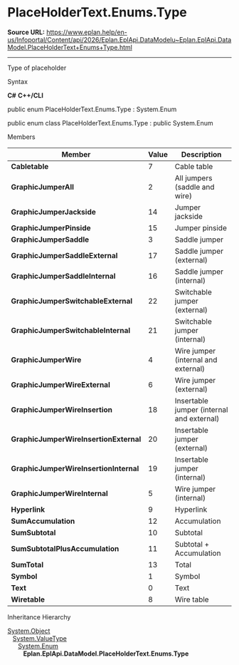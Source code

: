 # PlaceHolderText.Enums.Type

**Source URL:** https://www.eplan.help/en-us/Infoportal/Content/api/2026/Eplan.EplApi.DataModelu~Eplan.EplApi.DataModel.PlaceHolderText+Enums+Type.html

---

Type of placeholder

Syntax

**C#**
**C++/CLI**


public enum PlaceHolderText.Enums.Type : System.Enum

public enum class PlaceHolderText.Enums.Type : public System.Enum


Members

| Member | Value | Description |
| --- | --- | --- |
| **Cabletable** | 7 | Cable table |
| **GraphicJumperAll** | 2 | All jumpers (saddle and wire) |
| **GraphicJumperJackside** | 14 | Jumper jackside |
| **GraphicJumperPinside** | 15 | Jumper pinside |
| **GraphicJumperSaddle** | 3 | Saddle jumper |
| **GraphicJumperSaddleExternal** | 17 | Saddle jumper (external) |
| **GraphicJumperSaddleInternal** | 16 | Saddle jumper (internal) |
| **GraphicJumperSwitchableExternal** | 22 | Switchable jumper (external) |
| **GraphicJumperSwitchableInternal** | 21 | Switchable jumper (internal) |
| **GraphicJumperWire** | 4 | Wire jumper (internal and external) |
| **GraphicJumperWireExternal** | 6 | Wire jumper (external) |
| **GraphicJumperWireInsertion** | 18 | Insertable jumper (internal and external) |
| **GraphicJumperWireInsertionExternal** | 20 | Insertable jumper (external) |
| **GraphicJumperWireInsertionInternal** | 19 | Insertable jumper (internal) |
| **GraphicJumperWireInternal** | 5 | Wire jumper (internal) |
| **Hyperlink** | 9 | Hyperlink |
| **SumAccumulation** | 12 | Accumulation |
| **SumSubtotal** | 10 | Subtotal |
| **SumSubtotalPlusAccumulation** | 11 | Subtotal + Accumulation |
| **SumTotal** | 13 | Total |
| **Symbol** | 1 | Symbol |
| **Text** | 0 | Text |
| **Wiretable** | 8 | Wire table |

Inheritance Hierarchy

[System.Object](#)  
   [System.ValueType](#)  
      [System.Enum](#)  
         **Eplan.EplApi.DataModel.PlaceHolderText.Enums.Type**
